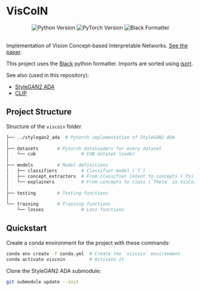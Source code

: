 # VisCoIN

<div align="center">
  <img src="https://img.shields.io/badge/python-v3.12-blue?style=for-the-badge&logo=python&logoColor=white" alt="Python Version" />
  <img src="https://img.shields.io/badge/pytorch-v2.5.0-orange?style=for-the-badge&logo=pytorch&logoColor=white" alt="PyTorch Version" />
  <img src="https://img.shields.io/badge/code%20formatter-black-000000?style=for-the-badge&logo=python&logoColor=white" alt="Black Formatter" />
</div>

<br>

Implementation of Vision Concept-based Interpretable Networks. [See the paper](https://arxiv.org/abs/2407.01331v1).

This project uses the [Black](https://github.com/psf/black) python formatter. Imports are sorted using [isort](https://pycqa.github.io/isort/).

See also (used in this repository):

- [StyleGAN2 ADA](https://github.com/NVlabs/stylegan2-ada-pytorch)
- [CLIP](https://github.com/openai/CLIP)

## Project Structure

Structure of the `viscoin` folder.

```bash
├── ../stylegan2_ada  # Pytorch implementation of StyleGAN2 ADA
│
├── datasets       # Pytorch dataloaders for every dataset
│   └── cub                 # CUB dataset loader
│
├── models         # Model definitions
│   ├── classifiers         # Classifier model (`f`)
│   ├── concept_extractors  # From classifier latent to concepts (`Psi` in VisCoIN)
│   └── explainers          # From concepts to class (`Theta` in VisCoIN)
│
├── testing        # Testing functions
│
└── training       # Training functions
    └── losses              # Loss functions
```

## Quickstart

Create a conda environment for the project with these commands:

```bash
conda env create -f conda.yml  # Create the `viscoin` environment
conda activate viscoin         # Activate it
```

Clone the StyleGAN2 ADA submodule:

```bash
git submodule update --init
```
